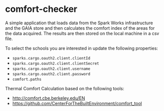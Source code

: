 # comfort-checker

A simple application that loads data from the Spark Works infrastructure and the GAIA store and then calculates the comfort index of the areas for the data acquired.
The results are then stored on the local machine in a csv file.

To select the schools you are interested in update the following properties:
+ `sparks.cargo.oauth2.client.clientId`
+ `sparks.cargo.oauth2.client.clientSecret`
+ `sparks.cargo.oauth2.client.username`
+ `sparks.cargo.oauth2.client.password`
+ `comfort.paths`

Thermal Comfort Calculation based on the following tools:

+ http://comfort.cbe.berkeley.edu/EN
+ https://github.com/CenterForTheBuiltEnvironment/comfort_tool
